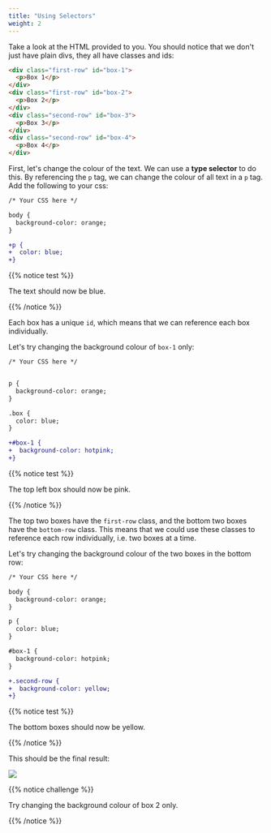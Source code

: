```yaml
---
title: "Using Selectors"
weight: 2
---
```


Take a look at the HTML provided to you.
You should notice that we don't just have plain divs, they all have classes and ids:

```html
<div class="first-row" id="box-1">
  <p>Box 1</p>
</div>
<div class="first-row" id="box-2">
  <p>Box 2</p>
</div>
<div class="second-row" id="box-3">
  <p>Box 3</p>
</div>
<div class="second-row" id="box-4">
  <p>Box 4</p>
</div>
```

First, let's change the colour of the text.
We can use a **type selector** to do this.
By referencing the `p` tag, we can change the colour of all text in a `p` tag.
Add the following to your css:

```diff
/* Your CSS here */

body {
  background-color: orange;
}

+p {
+  color: blue;
+}
```

{{% notice test %}}

The text should now be blue.

{{% /notice %}}


Each box has a unique `id`, which means that we can reference each box individually.

Let's try changing the background colour of `box-1` only:

```diff
/* Your CSS here */


p {
  background-color: orange;
}

.box {
  color: blue;
}

+#box-1 {
+  background-color: hotpink;
+}

```

{{% notice test %}}

The top left box should now be pink.

{{% /notice %}}

The top two boxes have the `first-row` class, and the bottom two boxes have the `bottom-row` class.
This means that we could use these classes to reference each row individually, i.e. two boxes at a time.

Let's try changing the background colour of the two boxes in the bottom row:

```diff
/* Your CSS here */

body {
  background-color: orange;
}

p {
  color: blue;
}

#box-1 {
  background-color: hotpink;
}

+.second-row {
+  background-color: yellow;
+}
```

{{% notice test %}}

The bottom boxes should now be yellow.

{{% /notice %}}


This should be the final result:

![](../../images/boxes_complete.png)


{{% notice challenge %}}

Try changing the background colour of box 2 only.

{{% /notice %}}
